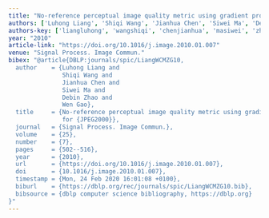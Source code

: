 ```yaml
---
title: "No-reference perceptual image quality metric using gradient profiles for JPEG2000"
authors: ['Luhong Liang', 'Shiqi Wang', 'Jianhua Chen', 'Siwei Ma', 'Debin Zhao', 'Wen Gao 0001']
authors-key: ['liangluhong', 'wangshiqi', 'chenjianhua', 'masiwei', 'zhaodebin', 'gaowen']
year: "2010"
article-link: "https://doi.org/10.1016/j.image.2010.01.007"
venue: "Signal Process. Image Commun."
bibex: "@article{DBLP:journals/spic/LiangWCMZG10,
  author    = {Luhong Liang and
               Shiqi Wang and
               Jianhua Chen and
               Siwei Ma and
               Debin Zhao and
               Wen Gao},
  title     = {No-reference perceptual image quality metric using gradient profiles
               for {JPEG2000}},
  journal   = {Signal Process. Image Commun.},
  volume    = {25},
  number    = {7},
  pages     = {502--516},
  year      = {2010},
  url       = {https://doi.org/10.1016/j.image.2010.01.007},
  doi       = {10.1016/j.image.2010.01.007},
  timestamp = {Mon, 24 Feb 2020 16:01:08 +0100},
  biburl    = {https://dblp.org/rec/journals/spic/LiangWCMZG10.bib},
  bibsource = {dblp computer science bibliography, https://dblp.org}
}"
---
```

